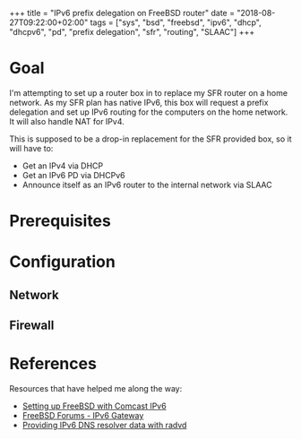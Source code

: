 +++
title = "IPv6 prefix delegation on FreeBSD router"
date = "2018-08-27T09:22:00+02:00"
tags = ["sys", "bsd", "freebsd", "ipv6", "dhcp", "dhcpv6", "pd", "prefix delegation", "sfr", "routing", "SLAAC"]
+++

# Goal
I'm attempting to set up a router box in to replace my SFR router on a home network. As my SFR plan has native IPv6, this box will request a prefix delegation and set up IPv6 routing for the computers on the home network. It will also handle NAT for IPv4.

This is supposed to be a drop-in replacement for the SFR provided box, so it will have to:

* Get an IPv4 via DHCP
* Get an IPv6 PD via DHCPv6
* Announce itself as an IPv6 router to the internal network via SLAAC

# Prerequisites

# Configuration

## Network

## Firewall

# References
Resources that have helped me along the way:

* [Setting up FreeBSD with Comcast IPv6](https://blog.crashed.org/setting-up-freebsd-with-comcast-ipv6/)
* [FreeBSD Forums - IPv6 Gateway](https://forums.freebsd.org/threads/ipv6-gateway.53522/)
* [Providing IPv6 DNS resolver data with radvd](https://www.systemajik.com/providing-ipv6-dns-resolver-data-using-radvd)